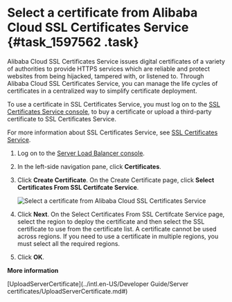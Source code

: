 # Select a certificate from Alibaba Cloud SSL Certificates Service {#task_1597562 .task}

Alibaba Cloud SSL Certificates Service issues digital certificates of a variety of authorities to provide HTTPS services which are reliable and protect websites from being hijacked, tampered with, or listened to. Through Alibaba Cloud SSL Certificates Service, you can manage the life cycles of certificates in a centralized way to simplify certificate deployment.

To use a certificate in SSL Certificates Service, you must log on to the [SSL Certificates Service console](https://yundun.console.aliyun.com/?spm=5176.2020520001.106.d20cas.3c474bd31n23aP&p=cas#/cas/home), to buy a certificate or upload a third-party certificate to SSL Certificates Service.

For more information about SSL Certificates Service, see [SSL Certificates Service](https://www.aliyun.com/product/cas?spm=5176.8142029.security.5.3dbd6d3ezWmWrn).

1.  Log on to the [Server Load Balancer console](https://slb.console.aliyun.com/slb). 
2.  In the left-side navigation pane, click **Certificates**.
3.  Click **Create Certificate**. On the Create Certificate page, click **Select Certificates From SSL Certifcate Service**. 

    ![Select a certificate from Alibaba Cloud SSL Certificates Service](http://static-aliyun-doc.oss-cn-hangzhou.aliyuncs.com/assets/img/21331/156749798311881_en-US.png)

4.  Click **Next**. On the Select Certificates From SSL Certifcate Service page, select the region to deploy the certificate and then select the SSL certificate to use from the certificate list. A certificate cannot be used across regions. If you need to use a certificate in multiple regions, you must select all the required regions.
5.  Click **OK**.

**More information**  


[UploadServerCertificate](../intl.en-US/Developer Guide/Server certificates/UploadServerCertificate.md#)

